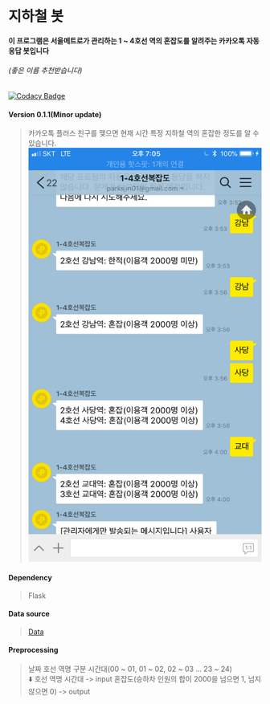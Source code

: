# 지하철 봇

#### 이 프로그램은 서울메트로가 관리하는 1 ~ 4호선 역의 혼잡도를 알려주는 카카오톡 자동응답 봇입니다
###### (좋은 이름 추천받습니다)

[![Codacy Badge](https://api.codacy.com/project/badge/Grade/005798da067e4185a15f09b6413875e2)](https://www.codacy.com/app/parksjin01/Kor_subway?utm_source=github.com&amp;utm_medium=referral&amp;utm_content=parksjin01/Kor_subway&amp;utm_campaign=Badge_Grade)

#### Version 0.1.1(Minor update)
> 카카오톡 플러스 친구를 맺으면 현재 시간 특정 지하철 역의 혼잡한 정도를 알 수 있습니다.
![](https://github.com/parksjin01/Kor_subway/blob/master/Example.jpeg?raw=true)

#### Dependency
> Flask

#### Data source
> [Data](https://www.data.go.kr/dataset/15003169/fileData.do)

#### Preprocessing
> 날짜 호선 역명 구분 시간대(00 ~ 01, 01 ~ 02, 02 ~ 03 ... 23 ~ 24)  
> :arrow_down:
> 호선 역명 시간대 -> input
> 혼잡도(승하차 인원의 합이 2000을 넘으면 1, 넘지 않으면 0) -> output